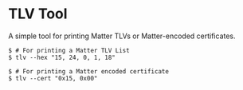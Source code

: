 # TLV Tool

A simple tool for printing Matter TLVs or Matter-encoded certificates.

```
$ # For printing a Matter TLV List
$ tlv --hex "15, 24, 0, 1, 18"

$ # For printing a Matter encoded certificate
$ tlv --cert "0x15, 0x00"
```
